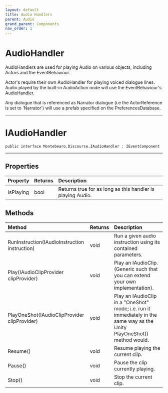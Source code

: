 ```yaml
---
layout: default
title: Audio Handlers
parent: Audio
grand_parent: Components
nav_order: 1
---
```


# AudioHandler

AudioHandlers are used for playing Audio on various objects, including Actors and the EventBehaviour.

Actor's require their own AudioHandler for playing voiced dialogue lines. Audio played by the built-in AudioAction node will use the EventBehaviour's AudioHandler.

Any dialogue that is referenced as Narrator dialogue (i.e the ActorReference is set to 'Narrator') will use a prefab specified on the PreferencesDatabase.  


---

# IAudioHandler


```
public interface Montebearo.Discourse.IAudioHandler : IEventComponent
```

---

## Properties

| Property | Returns | Description |
|:--|:---|:---|
| IsPlaying | bool | Returns true for as long as this handler is playing Audio. |


## Methods

| Method | Returns | Description |
|:--|:---|:---|
| RunInstruction(IAudioInstruction instruction) | void | Run a given audio instruction using its contained parameters. |
| Play(IAudioClipProvider clipProvider) | void | Play an IAudioClip. (Generic such that you can extend your own implementation). |
| PlayOneShot(IAudioClipProvider clipProvider) | void | Play an IAudioClip in a "OneShot" mode; i.e. run it immediately in the same way as the Unity PlayOneShot() method would. |
| Resume() | void | Resume playing the current clip. |
| Pause() | void | Pause the clip currently playing. |
| Stop() | void | Stop the current clip. |
